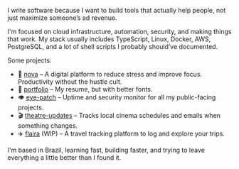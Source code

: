 I write software because I want to build tools that actually help people, not just maximize someone’s ad revenue.

I'm focused on cloud infrastructure, automation, security, and making things that work. My stack usually includes TypeScript, Linux, Docker, AWS, PostgreSQL, and a lot of shell scripts I probably should’ve documented.

Some projects:

- 🧠 [nova](https://novaspaces.io/spaces) – A digital platform to reduce stress and improve focus. Productivity without the hustle cult.
- 📌 [portfolio](https://brunoaseff.com.br/) – My resume, but with better fonts.
- 👁 [eye-patch](https://github.com/BrunoAseff/eye-patch) – Uptime and security monitor for all my public-facing projects.
- 🎬 [theatre-updates](https://github.com/BrunoAseff/theatre-updates) – Tracks local cinema schedules and emails when something changes.
- ✈️ [flaira](https://flaira.net/) (WIP) – A travel tracking platform to log and explore your trips.

I'm based in Brazil, learning fast, building faster, and trying to leave everything a little better than I found it.

